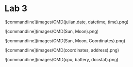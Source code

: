 # Lab 3

![commandline](images/CMD(julian,date, datetime, time).png)


![commandline](images/CMD(Sun, Moon).png)


![commandline](images/CMD(Sun, Moon, Coordinates).png)


![commandline](images/CMD(coordinates, address).png)


![commandline](images/CMD(cpu, battery, docstat).png)
